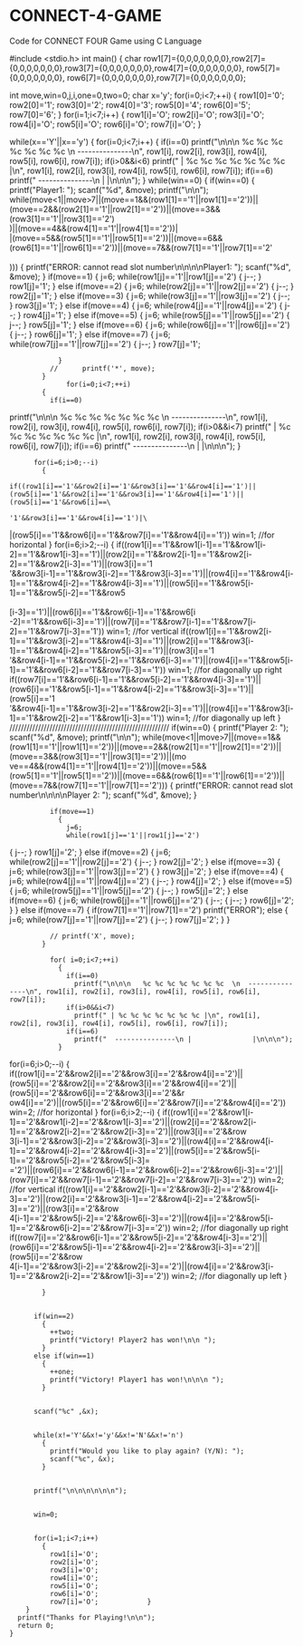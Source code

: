 # CONNECT-4-GAME
Code for CONNECT FOUR Game using C Language




#include <stdio.h>
int main()
{
  char row1[7]={0,0,0,0,0,0,0},row2[7]={0,0,0,0,0,0,0},row3[7]={0,0,0,0,0,0,0},row4[7]={0,0,0,0,0,0,0}, row5[7]={0,0,0,0,0,0,0},
  row6[7]={0,0,0,0,0,0,0},row7[7]={0,0,0,0,0,0,0};
  
   int move,win=0,j,i,one=0,two=0;
  char x='y';
  for(i=0;i<7;++i)
    {
      row1[0]='0';
      row2[0]='1';
      row3[0]='2';
       row4[0]='3';
       row5[0]='4';
      row6[0]='5';
      row7[0]='6';
    }
 for(i=1;i<7;i++)
            {
              row1[i]='O';
              row2[i]='O';
              row3[i]='O';
              row4[i]='O';
              row5[i]='O';
              row6[i]='O';
              row7[i]='O';            }

  while(x=='Y'||x=='y')
{
 for(i=0;i<7;i++)
        {
          if(i==0)
            printf("\n\n\n   %c %c %c %c %c %c %c  \n  ---------------\n", row1[i], row2[i], row3[i], row4[i], row5[i], row6[i], row7[i]);
          if(i>0&&i<6)
            printf(" | %c %c %c %c %c %c %c |\n", row1[i], row2[i], row3[i], row4[i], row5[i], row6[i], row7[i]);
          if(i==6)
            printf("  ---------------\n |               |\n\n\n");
        }
      while(win==0)
        {
                  if(win==0)
            {
              printf("Player1:  ");
              scanf("%d", &move);
              printf("\n\n");
             while(move<1||move>7||(move==1&&(row1[1]=='1'||row1[1]=='2'))||(move==2&&(row2[1]=='1'||row2[1]=='2'))||(move==3&&(row3[1]=='1'||row3[1]=='2')\
                                                                                                                           )||(move==4&&(row4[1]=='1'||row4[1]=='2'))|\
|(move==5&&(row5[1]=='1'||row5[1]=='2'))||(move==6&&(row6[1]=='1'||row6[1]=='2'))||(move==7&&(row7[1]=='1'||row7[1]=='2'\
                                                                                                                                                                       \
                                                                                                 )))
                {
                  printf("ERROR: cannot read slot number\n\n\n\nPlayer1:  ");
                  scanf("%d", &move);
                }
              if(move==1)
                {
                  j=6;
                  while(row1[j]=='1'||row1[j]=='2')
                    {
                      j--;
                    }
                  row1[j]='1';
                }
              else if(move==2)
                {
                  j=6;
                  while(row2[j]=='1'||row2[j]=='2')
 {
                      j--;
                    }
                  row2[j]='1';
                }
              else if(move==3)
                {
                  j=6;
                  while(row3[j]=='1'||row3[j]=='2')
                    {
                      j--;
                    }
                  row3[j]='1';
                }
              else if(move==4)
                {
                  j=6;
                  while(row4[j]=='1'||row4[j]=='2')
                    {
                      j--;
  }
                  row4[j]='1';
                }
              else if(move==5)
                {
                  j=6;
                  while(row5[j]=='1'||row5[j]=='2')
                    {
                      j--;
                    }
                  row5[j]='1';
                }
              else if(move==6)
                {
                  j=6;
                  while(row6[j]=='1'||row6[j]=='2')
                    {
                      j--;
                    }
                  row6[j]='1';
                }
  else if(move==7)
                {
                  j=6;
                  while(row7[j]=='1'||row7[j]=='2')
                    {
                      j--;
                    }
                  row7[j]='1';


                }
              //      printf('*', move);
            }
                  for(i=0;i<7;++i)
            {
              if(i==0)
printf("\n\n\n   %c %c %c %c %c %c %c  \n  ---------------\n", row1[i], row2[i], row3[i], row4[i], row5[i], row6[i], row7[i]);
              if(i>0&&i<7)
                printf(" | %c %c %c %c %c %c %c |\n", row1[i], row2[i], row3[i], row4[i], row5[i], row6[i], row7[i]);
              if(i==6)
                printf("  ---------------\n |               |\n\n\n");
   }


          for(i=6;i>0;--i)
            {
               if((row1[i]=='1'&&row2[i]=='1'&&row3[i]=='1'&&row4[i]=='1')||(row5[i]=='1'&&row2[i]=='1'&&row3[i]=='1'&&row4[i]=='1')||(row5[i]=='1'&&row6[i]==\
                                                                                                                                      '1'&&row3[i]=='1'&&row4[i]=='1')|\
|(row5[i]=='1'&&row6[i]=='1'&&row7[i]=='1'&&row4[i]=='1'))
                win=1; //for horizontal
            }
          for(i=6;i>2;--i)
            {
              if((row1[i]=='1'&&row1[i-1]=='1'&&row1[i-2]=='1'&&row1[i-3]=='1')||(row2[i]=='1'&&row2[i-1]=='1'&&row2[i-2]=='1'&&row2[i-3]=='1')||(row3[i]=='1\
'&&row3[i-1]=='1'&&row3[i-2]=='1'&&row3[i-3]=='1')||(row4[i]=='1'&&row4[i-1]=='1'&&row4[i-2]=='1'&&row4[i-3]=='1')||(row5[i]=='1'&&row5[i-1]=='1'&&row5[i-2]=='1'&&row5\
\
                                                                                                                     [i-3]=='1')||(row6[i]=='1'&&row6[i-1]=='1'&&row6[i\
-2]=='1'&&row6[i-3]=='1')||(row7[i]=='1'&&row7[i-1]=='1'&&row7[i-2]=='1'&&row7[i-3]=='1'))
                win=1; //for vertical
              if((row1[i]=='1'&&row2[i-1]=='1'&&row3[i-2]=='1'&&row4[i-3]=='1')||(row2[i]=='1'&&row3[i-1]=='1'&&row4[i-2]=='1'&&row5[i-3]=='1')||(row3[i]=='1\
'&&row4[i-1]=='1'&&row5[i-2]=='1'&&row6[i-3]=='1')||(row4[i]=='1'&&row5[i-1]=='1'&&row6[i-2]=='1'&&row7[i-3]=='1'))
                                win=1; //for diagonally up right
if((row7[i]=='1'&&row6[i-1]=='1'&&row5[i-2]=='1'&&row4[i-3]=='1')||(row6[i]=='1'&&row5[i-1]=='1'&&row4[i-2]=='1'&&row3[i-3]=='1')||(row5[i]=='1\
'&&row4[i-1]=='1'&&row3[i-2]=='1'&&row2[i-3]=='1')||(row4[i]=='1'&&row3[i-1]=='1'&&row2[i-2]=='1'&&row1[i-3]=='1'))
                win=1; //for diagonally up left
            }
          ////////////////////////////////////////////////////////
          if(win==0)
            {
              printf("Player 2:  ");
              scanf("%d", &move);
              printf("\n\n");
              while(move<1||move>7||(move==1&&(row1[1]=='1'||row1[1]=='2'))||(move==2&&(row2[1]=='1'||row2[1]=='2'))||(move==3&&(row3[1]=='1'||row3[1]=='2'))||(mo\
ve==4&&(row4[1]=='1'||row4[1]=='2'))||(move==5&&(row5[1]=='1'||row5[1]=='2'))||(move==6&&(row6[1]=='1'||row6[1]=='2'))||(move==7&&(row7[1]=='1'||row7[1]=='2')))
                {
                  printf("ERROR: cannot read slot number\n\n\n\nPlayer 2:  ");
                  scanf("%d", &move);
                }


              if(move==1)
                {
                  j=6;
                  while(row1[j]=='1'||row1[j]=='2')
 {
                      j--;
                    }
                  row1[j]='2';
                }
              else if(move==2)
                {
                  j=6;
                  while(row2[j]=='1'||row2[j]=='2')
                    {
                      j--;
                    }
                  row2[j]='2';
                }
              else if(move==3)
                {
                  j=6;
                  while(row3[j]=='1'||row3[j]=='2')
                    {
            }
                  row3[j]='2';
                }
              else if(move==4)
                {
                  j=6;
                  while(row4[j]=='1'||row4[j]=='2')
                    {
                      j--;
                    }
                  row4[j]='2';
                }
              else if(move==5)
                {
                  j=6;
                  while(row5[j]=='1'||row5[j]=='2')
                    {
                      j--;
                    }
                  row5[j]='2';
                }
 else if(move==6)
                {
                  j=6;
                  while(row6[j]=='1'||row6[j]=='2')
                    {
                      j--;
                      {
                        j--;
                      }
                      row6[j]='2';
                    }
                }
                  else if(move==7)
                    {
if(row7[1]=='1'||row7[1]=='2')
                        printf("ERROR");
                      else
                        {
                          j=6;
                          while(row7[j]=='1'||row7[j]=='2')
 {
                              j--;
                            }
                          row7[j]='2';
                        }
                    }

              // printf('X', move);
            }

              for( i=0;i<7;++i)
                {
                  if(i==0)
                    printf("\n\n\n   %c %c %c %c %c %c %c  \n  ---------------\n", row1[i], row2[i], row3[i], row4[i], row5[i], row6[i], row7[i]);
                  if(i>0&&i<7)
                    printf(" | %c %c %c %c %c %c %c |\n", row1[i], row2[i], row3[i], row4[i], row5[i], row6[i], row7[i]);
                  if(i==6)
                    printf("  ---------------\n |               |\n\n\n");
                }
for(i=6;i>0;--i)
                {
    if((row1[i]=='2'&&row2[i]=='2'&&row3[i]=='2'&&row4[i]=='2')||(row5[i]=='2'&&row2[i]=='2'&&row3[i]=='2'&&row4[i]=='2')||(row5[i]=='2'&&row6[i]=='2'&&row3[i]=='2'&&r\
ow4[i]=='2')||(row5[i]=='2'&&row6[i]=='2'&&row7[i]=='2'&&row4[i]=='2'))
                    win=2; //for horizontal
                }
              for(i=6;i>2;--i)
                {
                  if((row1[i]=='2'&&row1[i-1]=='2'&&row1[i-2]=='2'&&row1[i-3]=='2')||(row2[i]=='2'&&row2[i-1]=='2'&&row2[i-2]=='2'&&row2[i-3]=='2')||(row3[i]=='2'&&row\
3[i-1]=='2'&&row3[i-2]=='2'&&row3[i-3]=='2')||(row4[i]=='2'&&row4[i-1]=='2'&&row4[i-2]=='2'&&row4[i-3]=='2')||(row5[i]=='2'&&row5[i-1]=='2'&&row5[i-2]=='2'&&row5[i-3]=\
='2')||(row6[i]=='2'&&row6[i-1]=='2'&&row6[i-2]=='2'&&row6[i-3]=='2')||(row7[i]=='2'&&row7[i-1]=='2'&&row7[i-2]=='2'&&row7[i-3]=='2'))
                    win=2; //for vertical
                  if((row1[i]=='2'&&row2[i-1]=='2'&&row3[i-2]=='2'&&row4[i-3]=='2')||(row2[i]=='2'&&row3[i-1]=='2'&&row4[i-2]=='2'&&row5[i-3]=='2')||(row3[i]=='2'&&row\
4[i-1]=='2'&&row5[i-2]=='2'&&row6[i-3]=='2')||(row4[i]=='2'&&row5[i-1]=='2'&&row6[i-2]=='2'&&row7[i-3]=='2'))
                    win=2; //for diagonally up right
                  if((row7[i]=='2'&&row6[i-1]=='2'&&row5[i-2]=='2'&&row4[i-3]=='2')||(row6[i]=='2'&&row5[i-1]=='2'&&row4[i-2]=='2'&&row3[i-3]=='2')||(row5[i]=='2'&&row\
4[i-1]=='2'&&row3[i-2]=='2'&&row2[i-3]=='2')||(row4[i]=='2'&&row3[i-1]=='2'&&row2[i-2]=='2'&&row1[i-3]=='2'))
                    win=2; //for diagonally up left
                }

            }


          if(win==2)
            {
              ++two;
              printf("Victory! Player2 has won!\n\n ");
            }
          else if(win==1)
            {
              ++one;
              printf("Victory! Player1 has won!\n\n\n ");
            }


          scanf("%c" ,&x);


          while(x!='Y'&&x!='y'&&x!='N'&&x!='n')
            {
              printf("Would you like to play again? (Y/N): ");
              scanf("%c", &x);
            }


          printf("\n\n\n\n\n\n");


          win=0;


          for(i=1;i<7;i++)
            {
              row1[i]='O';
              row2[i]='O';
              row3[i]='O';
              row4[i]='O';
              row5[i]='O';
              row6[i]='O';
              row7[i]='O';            }
        }
      printf("Thanks for Playing!\n\n");
      return 0;
    }

